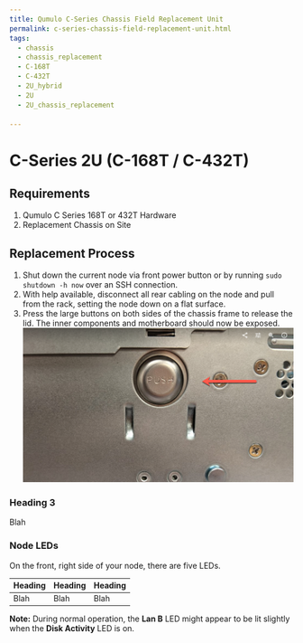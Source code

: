 ```yaml
---
title: Qumulo C-Series Chassis Field Replacement Unit
permalink: c-series-chassis-field-replacement-unit.html
tags:
  - chassis
  - chassis_replacement
  - C-168T
  - C-432T
  - 2U_hybrid
  - 2U
  - 2U_chassis_replacement

---
```


# C-Series 2U (C-168T / C-432T)

## Requirements 
1. Qumulo C Series 168T or 432T Hardware
2. Replacement Chassis on Site

## Replacement Process
1. Shut down the current node via front power button or by running `sudo shutdown -h now` over an SSH connection. 
2. With help available, disconnect all rear cabling on the node and pull from the rack, setting the node down on a flat surface. 
3. Press the large buttons on both sides of the chassis frame to release the lid. The inner components and motherboard should now be exposed. 
![chassis side release buttons](c-series/button-releases.png)

### Heading 3
Blah

### Node LEDs
On the front, right side of your node, there are five LEDs.

| Heading        | Heading                 | Heading                                 |
| ------------- | ---------------------- | ------------------------------------------- |
| Blah          | Blah         | Blah                             |          


**Note:** During normal operation, the **Lan B** LED might appear to be lit slightly when the **Disk Activity** LED is on.
